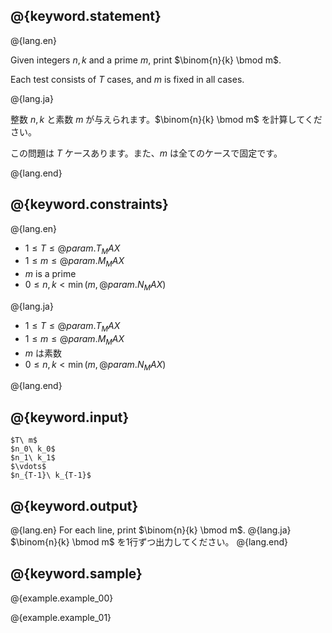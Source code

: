 ## @{keyword.statement}

@{lang.en}

Given integers $n,k$ and a prime $m$, print $\binom{n}{k} \bmod m$.

Each test consists of $T$ cases, and $m$ is fixed in all cases.

@{lang.ja}

整数 $n,k$ と素数 $m$ が与えられます。$\binom{n}{k} \bmod m$ を計算してください。

この問題は $T$ ケースあります。また、$m$ は全てのケースで固定です。

@{lang.end}

## @{keyword.constraints}

@{lang.en}

- $1 \leq T \leq @{param.T_MAX}$
- $1 \leq m \leq @{param.M_MAX}$
- $m$ is a prime
- $0 \leq n, k \lt \min(m, @{param.N_MAX})$

@{lang.ja}

- $1 \leq T \leq @{param.T_MAX}$
- $1 \leq m \leq @{param.M_MAX}$
- $m$ は素数
- $0 \leq n, k \lt \min(m, @{param.N_MAX})$

@{lang.end}

## @{keyword.input}

```
$T\ m$
$n_0\ k_0$
$n_1\ k_1$
$\vdots$
$n_{T-1}\ k_{T-1}$
```

## @{keyword.output}

@{lang.en}
For each line, print $\binom{n}{k} \bmod m$.
@{lang.ja}
$\binom{n}{k} \bmod m$ を1行ずつ出力してください。
@{lang.end}

## @{keyword.sample}

@{example.example_00}

@{example.example_01}
